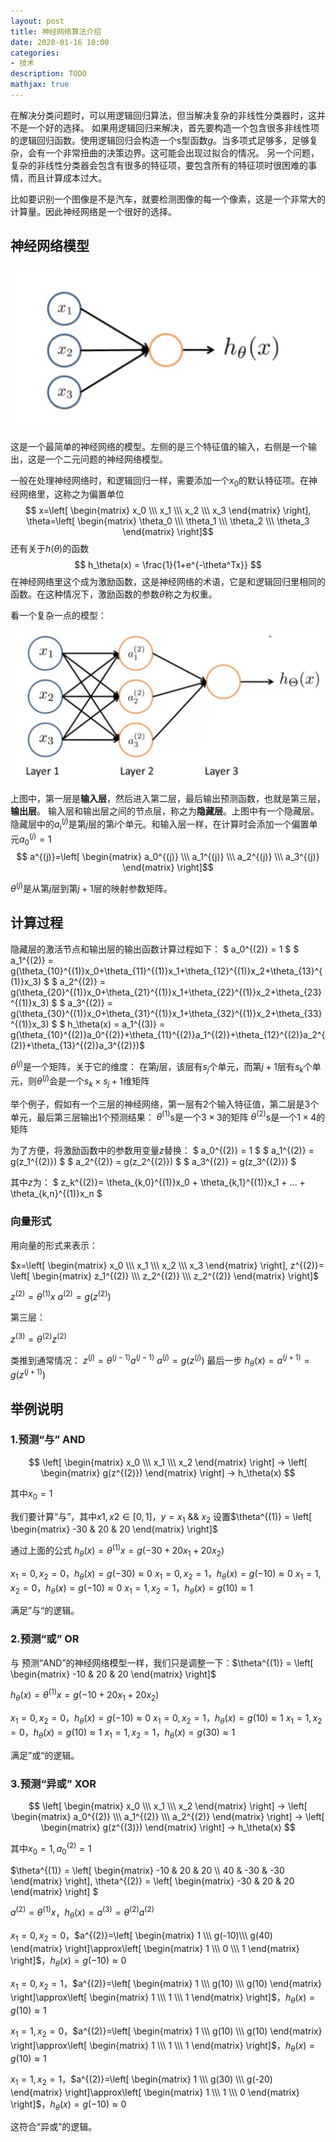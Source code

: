 ```yaml
---
layout: post
title: 神经网络算法介绍
date: 2020-01-16 10:00
categories:
- 技术
description: TODO
mathjax: true
---
```


在解决分类问题时，可以用逻辑回归算法，但当解决复杂的非线性分类器时，这并不是一个好的选择。
如果用逻辑回归来解决，首先要构造一个包含很多非线性项的逻辑回归函数。使用逻辑回归会构造一个s型函数$g$。当多项式足够多，足够复杂，会有一个非常扭曲的决策边界。这可能会出现过拟合的情况。
另一个问题，复杂的非线性分类器会包含有很多的特征项，要包含所有的特征项时很困难的事情，而且计算成本过大。

比如要识别一个图像是不是汽车，就要检测图像的每一个像素，这是一个非常大的计算量。因此神经网络是一个很好的选择。

## 神经网络模型

![逻辑单元][1]

这是一个最简单的神经网络的模型。左侧的是三个特征值的输入，右侧是一个输出，这是一个二元问题的神经网络模型。

一般在处理神经网络时，和逻辑回归一样，需要添加一个$x_0$的默认特征项。在神经网络里，这称之为偏置单位
$$ x=\left[ \begin{matrix}
x_0 \\\ x_1 \\\ x_2 \\\ x_3
\end{matrix} \right], \theta=\left[ \begin{matrix}
\theta_0 \\\ \theta_1 \\\ \theta_2 \\\ \theta_3
\end{matrix} \right]$$
还有关于$h(\theta)$的函数
$$ h_\theta(x) = \frac{1}{1+e^{-\theta^Tx}} $$
在神经网络里这个成为激励函数，这是神经网络的术语，它是和逻辑回归里相同的函数。在这种情况下，激励函数的参数$\theta$称之为权重。

看一个复杂一点的模型：

![多层神经网络][2]

上图中，第一层是**输入层**，然后进入第二层，最后输出预测函数，也就是第三层，**输出层**。
输入层和输出层之间的节点层，称之为**隐藏层**。上图中有一个隐藏层。
隐藏层中的$a_i^{(j)}$是第$j$层的第$i$个单元。和输入层一样，在计算时会添加一个偏置单元$a_0^{(j)}=1$
$$ a^{(j)}=\left[ \begin{matrix}
a_0^{(j)} \\\ a_1^{(j)} \\\ a_2^{(j)} \\\  a_3^{(j)}
\end{matrix} \right]$$

$\theta^{(j)}$是从第$j$层到第$j+1$层的映射参数矩阵。

## 计算过程

隐藏层的激活节点和输出层的输出函数计算过程如下：
$ a_0^{(2)} = 1 $
$ a_1^{(2)} = g(\theta_{10}^{(1)}x_0+\theta_{11}^{(1)}x_1+\theta_{12}^{(1)}x_2+\theta_{13}^{(1)}x_3) $
$ a_2^{(2)} = g(\theta_{20}^{(1)}x_0+\theta_{21}^{(1)}x_1+\theta_{22}^{(1)}x_2+\theta_{23}^{(1)}x_3) $
$ a_3^{(2)} = g(\theta_{30}^{(1)}x_0+\theta_{31}^{(1)}x_1+\theta_{32}^{(1)}x_2+\theta_{33}^{(1)}x_3) $
$ h_\theta(x) = a_1^{(3)} = g(\theta_{10}^{(2)}a_0^{(2)}+\theta_{11}^{(2)}a_1^{(2)}+\theta_{12}^{(2)}a_2^{(2)}+\theta_{13}^{(2)}a_3^{(2)})$

$\theta^{(j)}$是一个矩阵，关于它的维度：
在第$j$层，该层有$s_j$个单元，而第$j+1$层有$s_k$个单元，则$\theta^{(j)}$会是一个$s_k\times s_j + 1$维矩阵

举个例子，假如有一个三层的神经网络，第一层有2个输入特征值，第二层是3个单元，最后第三层输出1个预测结果：
$\theta^{(1)}$s是一个$3\times 3$的矩阵
$\theta^{(2)}$s是一个$1\times 4$的矩阵


为了方便，将激励函数中的参数用变量$z$替换：
$ a_0^{(2)} = 1 $
$ a_1^{(2)} = g(z_1^{(2)}) $
$ a_2^{(2)} = g(z_2^{(2)}) $
$ a_3^{(2)} = g(z_3^{(2)}) $

其中$z$为：
$ z_k^{(2)}= \theta_{k,0}^{(1)}x_0 + \theta_{k,1}^{(1)}x_1 + ... + \theta_{k,n}^{(1)}x_n $

### 向量形式

用向量的形式来表示：

$x=\left[ \begin{matrix}
x_0 \\\ x_1 \\\ x_2 \\\ x_3
\end{matrix} \right], z^{(2)}= \left[ \begin{matrix}
z_1^{(2)} \\\ z_2^{(2)} \\\ z_2^{(2)}
\end{matrix} \right]$

$z^{(2)} = \theta^{(1)}x$
$a^{(2)} = g(z^{(2)})$

第三层：

$z^{(3)} = \theta^{(2)}z^{(2)}$

类推到通常情况：
$z^{(j)} = \theta^{(j-1)}a^{(j-1)}$
$a^{(j)} = g(z^{(j)})$
最后一步
$h_\theta(x) = a^{(j+1)} = g(z^{(j+1)})$


## 举例说明

### 1.预测“与” AND

$$ \left[ \begin{matrix}
x_0 \\\ x_1 \\\ x_2
\end{matrix} \right] → \left[ \begin{matrix}
g(z^{(2)})
\end{matrix} \right] → h_\theta(x) $$

其中$x_0 = 1$

我们要计算“与”，其中$x1,x2 \in [0,1]$，$y=x_1$ && $x_2$
设置$\theta^{(1)} = \left[ \begin{matrix}
-30 & 20 & 20
\end{matrix} \right]$

通过上面的公式
$h_\theta(x) = \theta^{(1)}x = g(-30+20x_1+20x_2)$

$x_1=0,x_2=0$，$h_\theta(x)=g(-30)\approx 0$
$x_1=0,x_2=1$，$h_\theta(x)=g(-10)\approx 0$
$x_1=1,x_2=0$，$h_\theta(x)=g(-10)\approx 0$
$x_1=1,x_2=1$，$h_\theta(x)=g(10)\approx 1$

满足”与“的逻辑。

### 2.预测“或” OR

与 预测“AND”的神经网络模型一样，我们只是调整一下：$\theta^{(1)} = \left[ \begin{matrix}
-10 & 20 & 20
\end{matrix} \right]$

$h_\theta(x) = \theta^{(1)}x = g(-10+20x_1+20x_2)$

$x_1=0,x_2=0$，$h_\theta(x)=g(-10)\approx 0$
$x_1=0,x_2=1$，$h_\theta(x)=g(10)\approx 1$
$x_1=1,x_2=0$，$h_\theta(x)=g(10)\approx 1$
$x_1=1,x_2=1$，$h_\theta(x)=g(30)\approx 1$

满足”或“的逻辑。

### 3.预测“异或” XOR

$$ \left[ \begin{matrix}
x_0 \\\ x_1 \\\ x_2
\end{matrix} \right] → \left[ \begin{matrix}
a_0^{(2)} \\\ a_1^{(2)} \\\ a_2^{(2)}
\end{matrix} \right] → \left[ \begin{matrix}
g(z^{(3)})
\end{matrix} \right] → h_\theta(x) $$

其中$x_0=1,a_0^{(2)}=1$

$\theta^{(1)} = \left[ \begin{matrix} 
-10 & 20 & 20 \\\ 40 & -30 & -30
\end{matrix} \right], \theta^{(2)} = \left[ \begin{matrix}
-30 & 20 & 20
\end{matrix} \right] $

$a^{(2)} = \theta^{(1)}x$，$h_\theta(x)=a^{(3)}=\theta^{(2)}a^{(2)}$


$x_1=0,x_2=0$，$a^{(2)}=\left[ \begin{matrix} 
1 \\\ g(-10)\\\ g(40)
\end{matrix} \right]\approx\left[ \begin{matrix} 
1 \\\ 0 \\\ 1
\end{matrix} \right]$，$h_\theta(x)=g(-10)\approx 0$

$x_1=0,x_2=1$，$a^{(2)}=\left[ \begin{matrix} 
1 \\\ g(10) \\\ g(10)
\end{matrix} \right]\approx\left[ \begin{matrix} 
1 \\\ 1 \\\ 1
\end{matrix} \right]$，$h_\theta(x)=g(10)\approx 1$

$x_1=1,x_2=0$，$a^{(2)}=\left[ \begin{matrix} 
1 \\\ g(10) \\\ g(10)
\end{matrix} \right]\approx\left[ \begin{matrix} 
1 \\\ 1 \\\ 1
\end{matrix} \right]$，$h_\theta(x)=g(10)\approx 1$

$x_1=1,x_2=1$，$a^{(2)}=\left[ \begin{matrix} 
1 \\\ g(30) \\\ g(-20)
\end{matrix} \right]\approx\left[ \begin{matrix} 
1 \\\ 1 \\\ 0
\end{matrix} \right]$，$h_\theta(x)=g(-10)\approx 0$

这符合“异或”的逻辑。


[1]: /images/ml_16.jpg
[2]: /images/ml_17.jpg

